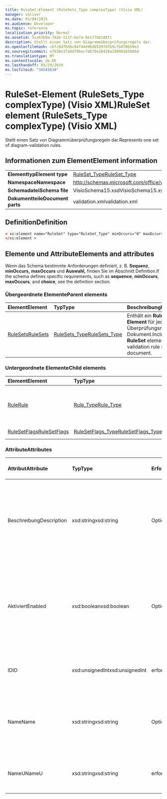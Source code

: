```yaml
---
title: RuleSet-Element (RuleSets_Type complexType) (Visio XML)
manager: soliver
ms.date: 03/09/2015
ms.audience: Developer
ms.topic: reference
localization_priority: Normal
ms.assetid: 5ca63b8a-782e-211f-be7a-8e177b61d8fc
description: Stellt einen Satz von Diagrammüberprüfungsregeln dar.
ms.openlocfilehash: c6fc8df6d9c84f44496d69207dfb9cfb878659e3
ms.sourcegitcommit: e7b38e37a9d79becfd679e10420a19890165606d
ms.translationtype: MT
ms.contentlocale: de-DE
ms.lasthandoff: 05/29/2019
ms.locfileid: "34541638"
---
```

# <a name="ruleset-element-rulesets_type-complextype-visio-xml"></a><span data-ttu-id="9d54a-103">RuleSet-Element (RuleSets_Type complexType) (Visio XML)</span><span class="sxs-lookup"><span data-stu-id="9d54a-103">RuleSet element (RuleSets_Type complexType) (Visio XML)</span></span>

<span data-ttu-id="9d54a-104">Stellt einen Satz von Diagrammüberprüfungsregeln dar.</span><span class="sxs-lookup"><span data-stu-id="9d54a-104">Represents one set of diagram-validation rules.</span></span>
  
## <a name="element-information"></a><span data-ttu-id="9d54a-105">Informationen zum Element</span><span class="sxs-lookup"><span data-stu-id="9d54a-105">Element information</span></span>

|||
|:-----|:-----|
|<span data-ttu-id="9d54a-106">**Elementtyp**</span><span class="sxs-lookup"><span data-stu-id="9d54a-106">**Element type**</span></span> <br/> |[<span data-ttu-id="9d54a-107">RuleSet_Type</span><span class="sxs-lookup"><span data-stu-id="9d54a-107">RuleSet_Type</span></span>](ruleset_type-complextypevisio-xml.md) <br/> |
|<span data-ttu-id="9d54a-108">**Namespace**</span><span class="sxs-lookup"><span data-stu-id="9d54a-108">**Namespace**</span></span> <br/> |http://schemas.microsoft.com/office/visio/2012/main  <br/> |
|<span data-ttu-id="9d54a-109">**Schemadatei**</span><span class="sxs-lookup"><span data-stu-id="9d54a-109">**Schema file**</span></span> <br/> |<span data-ttu-id="9d54a-110">VisioSchema15.xsd</span><span class="sxs-lookup"><span data-stu-id="9d54a-110">VisioSchema15.xsd</span></span>  <br/> |
|<span data-ttu-id="9d54a-111">**Dokumentteile**</span><span class="sxs-lookup"><span data-stu-id="9d54a-111">**Document parts**</span></span> <br/> |<span data-ttu-id="9d54a-112">validation.xml</span><span class="sxs-lookup"><span data-stu-id="9d54a-112">validation.xml</span></span>  <br/> |
   
## <a name="definition"></a><span data-ttu-id="9d54a-113">Definition</span><span class="sxs-lookup"><span data-stu-id="9d54a-113">Definition</span></span>

```XML
< xs:element name="RuleSet" type="RuleSet_Type" minOccurs="0" maxOccurs="unbounded" >
</xs:element >
```

## <a name="elements-and-attributes"></a><span data-ttu-id="9d54a-114">Elemente und Attribute</span><span class="sxs-lookup"><span data-stu-id="9d54a-114">Elements and attributes</span></span>

<span data-ttu-id="9d54a-115">Wenn das Schema bestimmte Anforderungen definiert, z. B. **Sequenz**, **minOccurs,** **maxOccurs** und **Auswahl,** finden Sie im Abschnitt Definition.</span><span class="sxs-lookup"><span data-stu-id="9d54a-115">If the schema defines specific requirements, such as **sequence**, **minOccurs**, **maxOccurs**, and **choice**, see the definition section.</span></span> 
  
### <a name="parent-elements"></a><span data-ttu-id="9d54a-116">Übergeordnete Elemente</span><span class="sxs-lookup"><span data-stu-id="9d54a-116">Parent elements</span></span>

|<span data-ttu-id="9d54a-117">**Element**</span><span class="sxs-lookup"><span data-stu-id="9d54a-117">**Element**</span></span>|<span data-ttu-id="9d54a-118">**Typ**</span><span class="sxs-lookup"><span data-stu-id="9d54a-118">**Type**</span></span>|<span data-ttu-id="9d54a-119">**Beschreibung**</span><span class="sxs-lookup"><span data-stu-id="9d54a-119">**Description**</span></span>|
|:-----|:-----|:-----|
|[<span data-ttu-id="9d54a-120">RuleSets</span><span class="sxs-lookup"><span data-stu-id="9d54a-120">RuleSets</span></span>](rulesets-element-validation_type-complextypevisio-xml.md) <br/> |[<span data-ttu-id="9d54a-121">RuleSets_Type</span><span class="sxs-lookup"><span data-stu-id="9d54a-121">RuleSets_Type</span></span>](rulesets_type-complextypevisio-xml.md) <br/> |<span data-ttu-id="9d54a-122">Enthält ein **RuleSet-Element** für jeden Überprüfungsregelsatz im Dokument.</span><span class="sxs-lookup"><span data-stu-id="9d54a-122">Includes a **RuleSet** element for each validation rule set in the document.</span></span>  <br/> |
   
### <a name="child-elements"></a><span data-ttu-id="9d54a-123">Untergeordnete Elemente</span><span class="sxs-lookup"><span data-stu-id="9d54a-123">Child elements</span></span>

|<span data-ttu-id="9d54a-124">**Element**</span><span class="sxs-lookup"><span data-stu-id="9d54a-124">**Element**</span></span>|<span data-ttu-id="9d54a-125">**Typ**</span><span class="sxs-lookup"><span data-stu-id="9d54a-125">**Type**</span></span>|<span data-ttu-id="9d54a-126">**Beschreibung**</span><span class="sxs-lookup"><span data-stu-id="9d54a-126">**Description**</span></span>|
|:-----|:-----|:-----|
|[<span data-ttu-id="9d54a-127">Rule</span><span class="sxs-lookup"><span data-stu-id="9d54a-127">Rule</span></span>](rule-element-ruleset_type-complextypevisio-xml.md) <br/> |[<span data-ttu-id="9d54a-128">Rule_Type</span><span class="sxs-lookup"><span data-stu-id="9d54a-128">Rule_Type</span></span>](rule_type-complextypevisio-xml.md) <br/> |<span data-ttu-id="9d54a-129">Repräsentiert eine einzelne Überprüfungsregel in einem Regelsatz für die Diagrammüberprüfung.</span><span class="sxs-lookup"><span data-stu-id="9d54a-129">Represents a single validation rule in a diagram validation rule set.</span></span>  <br/> |
|[<span data-ttu-id="9d54a-130">RuleSetFlags</span><span class="sxs-lookup"><span data-stu-id="9d54a-130">RuleSetFlags</span></span>](rulesetflags-element-ruleset_type-complextypevisio-xml.md) <br/> |[<span data-ttu-id="9d54a-131">RuleSetFlags_Type</span><span class="sxs-lookup"><span data-stu-id="9d54a-131">RuleSetFlags_Type</span></span>](rulesetflags_type-complextypevisio-xml.md) <br/> |<span data-ttu-id="9d54a-132">Gibt Eigenschaften für Regelsatz an.</span><span class="sxs-lookup"><span data-stu-id="9d54a-132">Specifies rule-set properties.</span></span>  <br/> |
   
### <a name="attributes"></a><span data-ttu-id="9d54a-133">Attribute</span><span class="sxs-lookup"><span data-stu-id="9d54a-133">Attributes</span></span>

|<span data-ttu-id="9d54a-134">**Attribut**</span><span class="sxs-lookup"><span data-stu-id="9d54a-134">**Attribute**</span></span>|<span data-ttu-id="9d54a-135">**Typ**</span><span class="sxs-lookup"><span data-stu-id="9d54a-135">**Type**</span></span>|<span data-ttu-id="9d54a-136">**Erforderlich**</span><span class="sxs-lookup"><span data-stu-id="9d54a-136">**Required**</span></span>|<span data-ttu-id="9d54a-137">**Beschreibung**</span><span class="sxs-lookup"><span data-stu-id="9d54a-137">**Description**</span></span>|<span data-ttu-id="9d54a-138">**Mögliche Werte**</span><span class="sxs-lookup"><span data-stu-id="9d54a-138">**Possible values**</span></span>|
|:-----|:-----|:-----|:-----|:-----|
|<span data-ttu-id="9d54a-139">Beschreibung</span><span class="sxs-lookup"><span data-stu-id="9d54a-139">Description</span></span>  <br/> |<span data-ttu-id="9d54a-140">xsd:string</span><span class="sxs-lookup"><span data-stu-id="9d54a-140">xsd:string</span></span>  <br/> |<span data-ttu-id="9d54a-141">Optional</span><span class="sxs-lookup"><span data-stu-id="9d54a-141">optional</span></span>  <br/> |<span data-ttu-id="9d54a-142">Gibt die Beschreibung an, die auf der Benutzeroberfläche für den Überprüfungsregelsatz angezeigt wird.</span><span class="sxs-lookup"><span data-stu-id="9d54a-142">Specifies the description that appears in the user interface for the validation rule set.</span></span> <span data-ttu-id="9d54a-143">Der Standardwert ist eine leere Zeichenfolge.</span><span class="sxs-lookup"><span data-stu-id="9d54a-143">Default is an empty string.</span></span>  <br/> |<span data-ttu-id="9d54a-144">Werte des xsd:string-Typs.</span><span class="sxs-lookup"><span data-stu-id="9d54a-144">Values of the xsd:string type.</span></span>  <br/> |
|<span data-ttu-id="9d54a-145">Aktiviert</span><span class="sxs-lookup"><span data-stu-id="9d54a-145">Enabled</span></span>  <br/> |<span data-ttu-id="9d54a-146">xsd:boolean</span><span class="sxs-lookup"><span data-stu-id="9d54a-146">xsd:boolean</span></span>  <br/> |<span data-ttu-id="9d54a-147">Optional</span><span class="sxs-lookup"><span data-stu-id="9d54a-147">optional</span></span>  <br/> |<span data-ttu-id="9d54a-148">Gibt an, ob die Regeln im angegebenen Überprüfungsregelsatz überprüft werden, wenn die Überprüfung für das aktuelle Dokument ausgelöst wird.</span><span class="sxs-lookup"><span data-stu-id="9d54a-148">Specifies whether the rules in the specified validation rule set are checked when validation is triggered for the current document.</span></span> <span data-ttu-id="9d54a-149">Der Standardwert ist True.</span><span class="sxs-lookup"><span data-stu-id="9d54a-149">Default is True.</span></span>  <br/> |<span data-ttu-id="9d54a-150">Werte des typs xsd:boolean.</span><span class="sxs-lookup"><span data-stu-id="9d54a-150">Values of the xsd:boolean type.</span></span>  <br/> |
|<span data-ttu-id="9d54a-151">ID</span><span class="sxs-lookup"><span data-stu-id="9d54a-151">ID</span></span>  <br/> |<span data-ttu-id="9d54a-152">xsd:unsignedInt</span><span class="sxs-lookup"><span data-stu-id="9d54a-152">xsd:unsignedInt</span></span>  <br/> |<span data-ttu-id="9d54a-153">erforderlich</span><span class="sxs-lookup"><span data-stu-id="9d54a-153">required</span></span>  <br/> |<span data-ttu-id="9d54a-154">Gibt den eindeutigen Bezeichner des Überprüfungsregelsatzs an.</span><span class="sxs-lookup"><span data-stu-id="9d54a-154">Specifies the unique identifier of the validation rule set.</span></span>  <br/> |<span data-ttu-id="9d54a-155">Werte des xsd:unsignedInt-Typs.</span><span class="sxs-lookup"><span data-stu-id="9d54a-155">Values of the xsd:unsignedInt type.</span></span>  <br/> |
|<span data-ttu-id="9d54a-156">Name</span><span class="sxs-lookup"><span data-stu-id="9d54a-156">Name</span></span>  <br/> |<span data-ttu-id="9d54a-157">xsd:string</span><span class="sxs-lookup"><span data-stu-id="9d54a-157">xsd:string</span></span>  <br/> |<span data-ttu-id="9d54a-158">Optional</span><span class="sxs-lookup"><span data-stu-id="9d54a-158">optional</span></span>  <br/> |<span data-ttu-id="9d54a-159">Gibt den lokalen Namen des Überprüfungsregelsatzs an.</span><span class="sxs-lookup"><span data-stu-id="9d54a-159">Specifies the local name of the validation rule set.</span></span> <span data-ttu-id="9d54a-160">Standardmäßig wird der NameU-Attributwert verwendet.</span><span class="sxs-lookup"><span data-stu-id="9d54a-160">Defaults to NameU attribute value.</span></span>  <br/> |<span data-ttu-id="9d54a-161">Werte des xsd:string-Typs.</span><span class="sxs-lookup"><span data-stu-id="9d54a-161">Values of the xsd:string type.</span></span>  <br/> |
|<span data-ttu-id="9d54a-162">NameU</span><span class="sxs-lookup"><span data-stu-id="9d54a-162">NameU</span></span>  <br/> |<span data-ttu-id="9d54a-163">xsd:string</span><span class="sxs-lookup"><span data-stu-id="9d54a-163">xsd:string</span></span>  <br/> |<span data-ttu-id="9d54a-164">erforderlich</span><span class="sxs-lookup"><span data-stu-id="9d54a-164">required</span></span>  <br/> |<span data-ttu-id="9d54a-165">Gibt den universellen Namen des Überprüfungsregelsatzs an.</span><span class="sxs-lookup"><span data-stu-id="9d54a-165">Specifies the universal name of the validation rule set.</span></span>  <br/> |<span data-ttu-id="9d54a-166">Werte des xsd:string-Typs.</span><span class="sxs-lookup"><span data-stu-id="9d54a-166">Values of the xsd:string type.</span></span>  <br/> |
   

